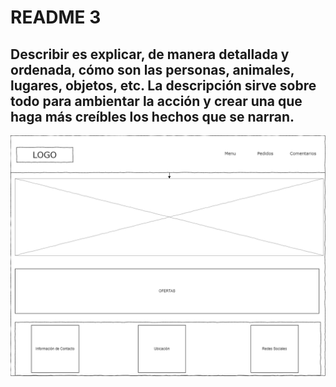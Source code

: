 # README 3
## Describir es explicar, de manera detallada y ordenada, cómo son las personas, animales, lugares, objetos, etc. La descripción sirve sobre todo para ambientar la acción y crear una que haga más creíbles los hechos que se narran.

![image text](inicio.png)